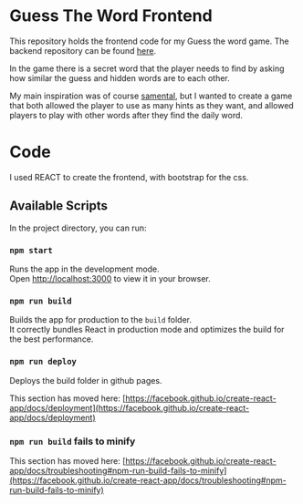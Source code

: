 # Guess The Word Frontend
This repository holds the frontend code for my Guess the word game. The backend repository can be found [here](https://github.com/orijer/GuessTheWordBackend).

In the game there is a secret word that the player needs to find by asking how similar the guess and hidden words are to each other.

My main inspiration was of course [samental](https://semantle.ishefi.com/), but I wanted to create a game that both allowed the player to use as many hints as they want, and allowed players to play with other words after they find the daily word.

# Code
I used REACT to create the frontend, with bootstrap for the css.

## Available Scripts
In the project directory, you can run:

### `npm start`
Runs the app in the development mode.\
Open [http://localhost:3000](http://localhost:3000) to view it in your browser.

### `npm run build`
Builds the app for production to the `build` folder.\
It correctly bundles React in production mode and optimizes the build for the best performance.

### `npm run deploy`
Deploys the build folder in github pages.



This section has moved here: [https://facebook.github.io/create-react-app/docs/deployment](https://facebook.github.io/create-react-app/docs/deployment)

### `npm run build` fails to minify

This section has moved here: [https://facebook.github.io/create-react-app/docs/troubleshooting#npm-run-build-fails-to-minify](https://facebook.github.io/create-react-app/docs/troubleshooting#npm-run-build-fails-to-minify)
